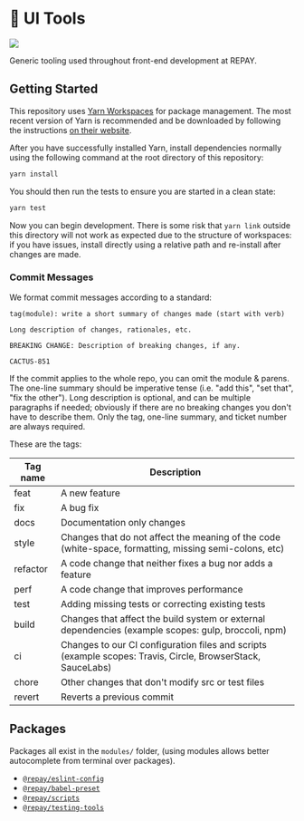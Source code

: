 # 🔨 UI Tools

![](https://github.com/repaygithub/ui-tools/workflows/CI%20Pipeline/badge.svg)

Generic tooling used throughout front-end development at REPAY.

## Getting Started

This repository uses [Yarn Workspaces](https://yarnpkg.com/lang/en/docs/workspaces/) for package management. The most recent version of Yarn is recommended and be downloaded by following the instructions [on their website](https://yarnpkg.com/en/docs/install).

After you have successfully installed Yarn, install dependencies normally using the following command at the root directory of this repository:

```bash
yarn install
```

You should then run the tests to ensure you are started in a clean state:

```bash
yarn test
```

Now you can begin development. There is some risk that `yarn link` outside this directory will not work as expected due to the structure of workspaces: if you have issues, install directly using a relative path and re-install after changes are made.

### Commit Messages

We format commit messages according to a standard:

```
tag(module): write a short summary of changes made (start with verb)

Long description of changes, rationales, etc.

BREAKING CHANGE: Description of breaking changes, if any.

CACTUS-851
```

If the commit applies to the whole repo, you can omit the module & parens.
The one-line summary should be imperative tense (i.e. "add this", "set that", "fix the other").
Long description is optional, and can be multiple paragraphs if needed;
obviously if there are no breaking changes you don't have to describe them.
Only the tag, one-line summary, and ticket number are always required.

These are the tags:

| Tag name | Description |
| -------- | ----------- |
| feat     | A new feature                                                                                               |
| fix      | A bug fix                                                                                                   |
| docs     | Documentation only changes                                                                                  |
| style    | Changes that do not affect the meaning of the code (white-space, formatting, missing semi-colons, etc)      |
| refactor | A code change that neither fixes a bug nor adds a feature                                                   |
| perf     | A code change that improves performance                                                                     |
| test     | Adding missing tests or correcting existing tests                                                           |
| build    | Changes that affect the build system or external dependencies (example scopes: gulp, broccoli, npm)         |
| ci       | Changes to our CI configuration files and scripts (example scopes: Travis, Circle, BrowserStack, SauceLabs) |
| chore    | Other changes that don't modify src or test files                                                           |
| revert   | Reverts a previous commit                                                                                   |

## Packages

Packages all exist in the `modules/` folder, (using modules allows better autocomplete from terminal over packages).

- [`@repay/eslint-config`](./modules/eslint-config)
- [`@repay/babel-preset`](./modules/babel-preset)
- [`@repay/scripts`](./modules/repay-scripts)
- [`@repay/testing-tools`](./modules/testing-tools)
